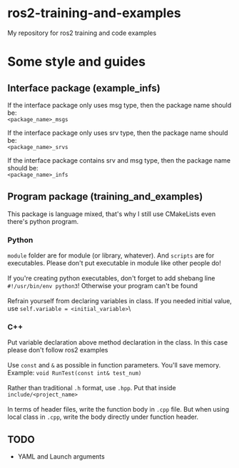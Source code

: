 # ros2-training-and-examples
My repository for ros2 training and code examples

# Some style and guides
## Interface package (example_infs)
If the interface package only uses msg type, then the package name should be:\
`<package_name>_msgs`

If the interface package only uses srv type, then the package name should be:\
`<package_name>_srvs`

If the interface package contains srv and msg type, then the package name should be:\
`<package_name>_infs`

## Program package (training_and_examples)
This package is language mixed, that's why I still use CMakeLists even there's python program.
### Python
`module` folder are for module (or library, whatever). And `scripts` are for executables. Please don't put executable in module
like other people do!\
\
If you're creating python executables, don't forget to add shebang line `#!/usr/bin/env python3`! Otherwise your program can't be found\
\
Refrain yourself from declaring variables in class. If you needed initial value, use `self.variable = <initial_variable>`\
### C++
Put variable declaration above method declaration in the class. In this case please don't follow ros2 examples\
\
Use `const` and `&` as possible in function parameters. You'll save memory. Example: `void RunTest(const int& test_num)`\
\
Rather than traditional `.h` format, use `.hpp`. Put that inside `include/<project_name>`\
\
In terms of header files, write the function body in `.cpp` file. But when using local class in `.cpp`, write the body directly under function header.


## TODO
- YAML and Launch arguments
